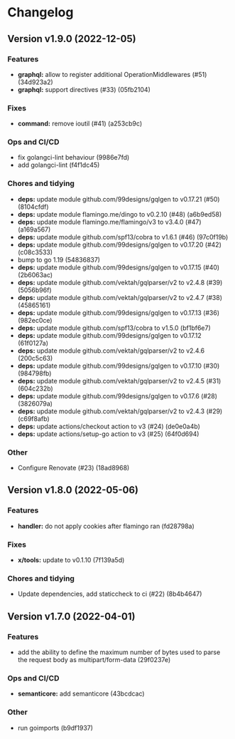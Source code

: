# Changelog

## Version v1.9.0 (2022-12-05)

### Features

- **graphql:** allow to register additional OperationMiddlewares (#51) (34d923a2)
- **graphql:** support directives (#33) (05fb2104)

### Fixes

- **command:** remove ioutil (#41) (a253cb9c)

### Ops and CI/CD

- fix golangci-lint behaviour (9986e7fd)
- add golangci-lint (f4f1dc45)

### Chores and tidying

- **deps:** update module github.com/99designs/gqlgen to v0.17.21 (#50) (8104cfdf)
- **deps:** update module flamingo.me/dingo to v0.2.10 (#48) (a6b9ed58)
- **deps:** update module flamingo.me/flamingo/v3 to v3.4.0 (#47) (a169a567)
- **deps:** update module github.com/spf13/cobra to v1.6.1 (#46) (97c0f19b)
- **deps:** update module github.com/99designs/gqlgen to v0.17.20 (#42) (c08c3533)
- bump to go 1.19 (54836837)
- **deps:** update module github.com/99designs/gqlgen to v0.17.15 (#40) (2b6063ac)
- **deps:** update module github.com/vektah/gqlparser/v2 to v2.4.8 (#39) (5056b96f)
- **deps:** update module github.com/vektah/gqlparser/v2 to v2.4.7 (#38) (45865161)
- **deps:** update module github.com/99designs/gqlgen to v0.17.13 (#36) (982ec0ce)
- **deps:** update module github.com/spf13/cobra to v1.5.0 (bf1bf6e7)
- **deps:** update module github.com/99designs/gqlgen to v0.17.12 (61f0127a)
- **deps:** update module github.com/vektah/gqlparser/v2 to v2.4.6 (200c5c63)
- **deps:** update module github.com/99designs/gqlgen to v0.17.10 (#30) (984798fb)
- **deps:** update module github.com/vektah/gqlparser/v2 to v2.4.5 (#31) (604c232b)
- **deps:** update module github.com/99designs/gqlgen to v0.17.6 (#28) (3826079a)
- **deps:** update module github.com/vektah/gqlparser/v2 to v2.4.3 (#29) (c69f8afb)
- **deps:** update actions/checkout action to v3 (#24) (de0e0a4b)
- **deps:** update actions/setup-go action to v3 (#25) (64f0d694)

### Other

- Configure Renovate (#23) (18ad8968)

## Version v1.8.0 (2022-05-06)

### Features

- **handler:** do not apply cookies after flamingo ran (fd28798a)

### Fixes

- **x/tools:** update to v0.1.10 (7f139a5d)

### Chores and tidying

- Update dependencies, add staticcheck to ci (#22) (8b4b4647)

## Version v1.7.0 (2022-04-01)

### Features

- add the ability to define the maximum number of bytes used to parse the request body as multipart/form-data (29f0237e)

### Ops and CI/CD

- **semanticore:** add semanticore (43bcdcac)

### Other

- run goimports (b9df1937)

